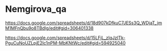 # Nemgirova_qa

https://docs.google.com/spreadsheets/d/18d907kDfkuC7JESs3Q_WDjaT_jmM1MFnQbu9o8TBdlg/edit#gid=306401338


https://docs.google.com/spreadsheets/d/15LFjL_zIqJzITk-PguCuNoUZLpjE2Ic1nPM-MbKNtWc/edit#gid=594925040